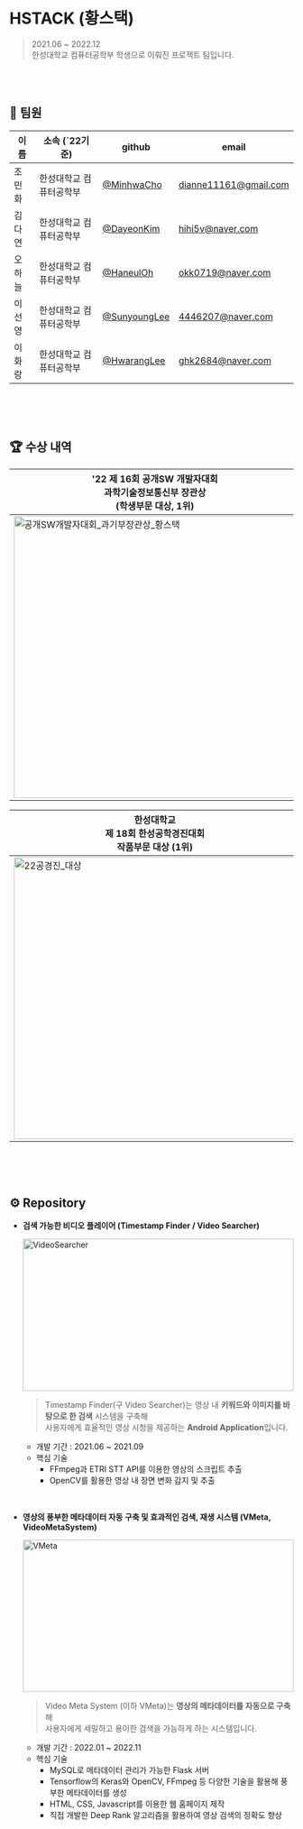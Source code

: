 # HSTACK (황스택)

> 2021.06 ~ 2022.12 <br/>
> 한성대학교 컴퓨터공학부 학생으로 이뤄진 프로젝트 팀입니다.

<br/>
<br/>

## 👩 팀원

| 이름 | 소속 (`22기준) | github | email |
| --- | --- | --- | --- |
| 조민화 | 한성대학교 컴퓨터공학부 |[@MinhwaCho](https://github.com/MinhwaCho) | dianne11161@gmail.com |
| 김다연 | 한성대학교 컴퓨터공학부 | [@DayeonKim](https://github.com/yeondelight) | hihi5v@naver.com |
| 오하늘 | 한성대학교 컴퓨터공학부 | [@HaneulOh](https://github.com/haneul5) | okk0719@naver.com |
| 이선영 | 한성대학교 컴퓨터공학부 | [@SunyoungLee](https://github.com/hs-1891265-sunyounglee) | 4446207@naver.com |
| 이화랑 | 한성대학교 컴퓨터공학부 | [@HwarangLee](https://github.com/Lee-Hwarang) | ghk2684@naver.com |

<br/>
<br/>
<br/>

## 🏆 수상 내역

| '22 제 16회 공개SW 개발자대회 <br/> 과학기술정보통신부 장관상 <br/> (학생부문 대상, 1위) | '22 한성대학교 컴퓨터공학부 <br/> 캡스톤디자인 작품 발표회 <br/>모바일분야 최우수상 (1위) | '22 1학기 한성대학교 <br/> 창의융합성과 경진대회 (C&C Festival) <br/> 금상 (2위)  |
| --- | --- | --- |
| <img src="https://user-images.githubusercontent.com/73868349/205923726-77bf0d71-0c73-42a5-a647-205d4e834b65.jpg" alt="공개SW개발자대회_과기부장관상_황스택" width = "500"/> | <img src="https://user-images.githubusercontent.com/73868349/187857473-778ddd63-96d4-4bc7-98ac-e1ce692a7239.jpg" alt="22캡스톤" width = "500"/> | <img src="https://user-images.githubusercontent.com/73868349/202950859-4cfeaa4d-7d1e-4ed7-ac8f-be85c7b1811b.jpg" alt="22C&C" width = "500"/> |


| 한성대학교 <br/> 제 18회 한성공학경진대회 <br/> 작품부문 대상 (1위) | 한성대학교 <br/> 제 18회 한성공학경진대회 <br/> 특허부문 금상 (1위) | 한성대학교 <br/> 제 17회 한성공학경진대회 <br/> 작품부문 금상 (2위) | 한성대학교 <br/> 제 17회 한성공학경진대회 <br/> 특허부문 동상 (3위) |
| --- | --- | --- | --- |
| <img src="https://user-images.githubusercontent.com/73868349/202950862-78e46386-18f2-45f8-ac3d-c9fcf8935cc4.jpg" alt="22공경진_대상" width = "500"/> | <img src="https://user-images.githubusercontent.com/73868349/202950863-fd5eb36f-9b12-49af-8b01-a4d8c22b0994.jpg" alt="22공경진_금상" width = "500"/> | <img src="https://user-images.githubusercontent.com/73868349/187857608-bcec835a-76bb-4b24-ac3f-94292126b639.jpg" alt="21공경진_금상" width = "500"/> | <img src="https://user-images.githubusercontent.com/73868349/187857543-cfef093d-e940-4810-8463-c7f7a267d05a.jpg" alt="21공경진_동상" width = "500"/> |

<br/>
<br/>
<br/>


## ⚙ Repository

- **검색 가능한 비디오 플레이어 (Timestamp Finder / Video Searcher)**
    
    [<img src="https://user-images.githubusercontent.com/73868349/187857334-510a3c9f-5667-46f8-bbd3-a80be5d59d63.jpg" alt="VideoSearcher"
 width = "480" height="270" />](https://github.com/HSTACK-2022/VideoSearcher)
    
    > Timestamp Finder(구 Video Searcher)는 영상 내 <b>키워드와 이미지를 바탕으로 한 검색</b> 시스템을 구축해<br/>
    > 사용자에게 효율적인 영상 시청을 제공하는 <b>Android Application</b>입니다.

    
    - 개발 기간 : 2021.06 ~ 2021.09
    - 핵심 기술
        - FFmpeg과 ETRI STT API를 이용한 영상의 스크립트 추출
        - OpenCV를 활용한 영상 내 장면 변화 감지 및 추출
        
<br/>

- **영상의 풍부한 메타데이터 자동 구축 및 효과적인 검색, 재생 시스템 (VMeta, VideoMetaSystem)**
    
    [<img src="https://user-images.githubusercontent.com/73868349/171586152-85d907ca-51e4-4186-998c-c3c808e651e2.jpg" alt="VMeta"
 width = "480" height="270" />](https://github.com/HSTACK-2022/VideoMetaSystem)
    
    > Video Meta System (이하 VMeta)는 <b>영상의 메타데이터를 자동으로 구축</b>해<br/>
    > 사용자에게 세밀하고 용이한 검색을 가능하게 하는 시스템입니다.
    
    
    - 개발 기간 : 2022.01 ~ 2022.11
    - 핵심 기술
        - MySQL로 메타데이터 관리가 가능한 Flask 서버
        - Tensorflow의 Keras와 OpenCV, FFmpeg 등 다양한 기술을 활용해 풍부한 메타데이터를 생성
        - HTML, CSS, Javascript를 이용한 웹 홈페이지 제작
        - 직접 개발한 Deep Rank 알고리즘을 활용하여 영상 검색의 정확도 향상
